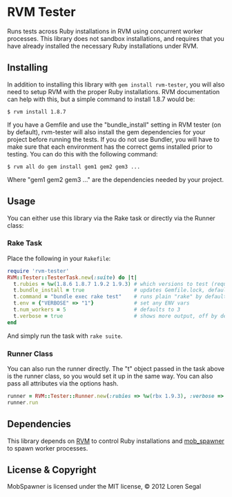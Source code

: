 # RVM Tester

Runs tests across Ruby installations in RVM using concurrent worker processes.
This library does not sandbox installations, and requires that you have already
installed the necessary Ruby installations under RVM.

## Installing

In addition to installing this library with `gem install rvm-tester`, you will also need
to setup RVM with the proper Ruby installations. RVM documentation can help with this,
but a simple command to install 1.8.7 would be:

    $ rvm install 1.8.7

If you have a Gemfile and use the "bundle_install" setting in RVM tester (on by
default), rvm-tester will also install the gem dependencies for your project before
running the tests. If you do not use Bundler, you will have to make sure that each
environment has the correct gems installed prior to testing. You can do this with
the following command:

    $ rvm all do gem install gem1 gem2 gem3 ...

Where "gem1 gem2 gem3 ..." are the dependencies needed by your project.

## Usage

You can either use this library via the Rake task or directly via the Runner class:

### Rake Task

Place the following in your `Rakefile`:

```ruby
require 'rvm-tester'
RVM::Tester::TesterTask.new(:suite) do |t|
  t.rubies = %w(1.8.6 1.8.7 1.9.2 1.9.3) # which versions to test (required!)
  t.bundle_install = true                # updates Gemfile.lock, default is true
  t.command = "bundle exec rake test"    # runs plain "rake" by default
  t.env = {"VERBOSE" => "1"}             # set any ENV vars
  t.num_workers = 5                      # defaults to 3
  t.verbose = true                       # shows more output, off by default
end
```

And simply run the task with `rake suite`.

### Runner Class

You can also run the runner directly. The "t" object passed in the task above
is the runner class, so you would set it up in the same way. You can also pass
all attributes via the options hash.

```ruby
runner = RVM::Tester::Runner.new(:rubies => %w(rbx 1.9.3), :verbose => true)
runner.run
```

## Dependencies

This library depends on [RVM](http://rvm.beginrescueend.com) to control
Ruby installations and [mob_spawner](http://github.com/lsegal/mob_spawner) to
spawn worker processes.

## License & Copyright

MobSpawner is licensed under the MIT license, &copy; 2012 Loren Segal
